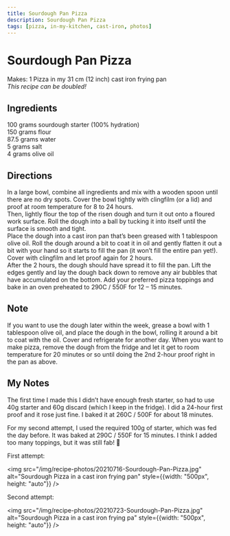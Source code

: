 ```yaml
---
title: Sourdough Pan Pizza
description: Sourdough Pan Pizza
tags: [pizza, in-my-kitchen, cast-iron, photos]
---
```


# Sourdough Pan Pizza
Makes: 1 Pizza in my 31 cm (12 inch) cast iron frying pan  
*This recipe can be doubled!*

## Ingredients
100 grams sourdough starter (100% hydration)  
150 grams flour  
87.5 grams water  
5 grams salt  
4 grams olive oil

## Directions
In a large bowl, combine all ingredients and mix with a wooden spoon until there are no dry spots. Cover the bowl tightly with clingfilm (or a lid) and proof at room temperature for 8 to 24 hours.  
Then, lightly flour the top of the risen dough and turn it out onto a floured work surface. Roll the dough into a ball by tucking it into itself until the surface is smooth and tight.  
Place the dough into a cast iron pan that’s been greased with 1 tablespoon olive oil. Roll the dough around a bit to coat it in oil and gently flatten it out a bit with your hand so it starts to fill the pan (it won’t fill the entire pan yet!). Cover with clingfilm and let proof again for 2 hours.  
After the 2 hours, the dough should have spread it to fill the pan. Lift the edges gently and lay the dough back down to remove any air bubbles that have accumulated on the bottom. Add your preferred pizza toppings and bake in an oven preheated to 290C / 550F for 12 – 15 minutes.

## Note
If you want to use the dough later within the week, grease a bowl with 1 tablespoon olive oil, and place the dough in the bowl, rolling it around a bit to coat with the oil. Cover and refrigerate for another day. When you want to make pizza, remove the dough from the fridge and let it get to room temperature for 20 minutes or so until doing the 2nd 2-hour proof right in the pan as above.

## My Notes
The first time I made this I didn’t have enough fresh starter, so had to use 40g starter and 60g discard (which I keep in the fridge). I did a 24-hour first proof and it rose just fine. I baked it at 260C / 500F for about 18 minutes.

For my second attempt, I used the required 100g of starter, which was fed the day before. It was baked at 290C / 550F for 15 minutes. I think I added too many toppings, but it was still fab! 🙂

First attempt:

<img src="/img/recipe-photos/20210716-Sourdough-Pan-Pizza.jpg" alt="Sourdough Pizza in a cast iron frying pan" style={{width: "500px", height: "auto"}} />

Second attempt:

<img src="/img/recipe-photos/20210723-Sourdough-Pan-Pizza.jpg" alt="Sourdough Pizza in a cast iron frying pa" style={{width: "500px", height: "auto"}} />
